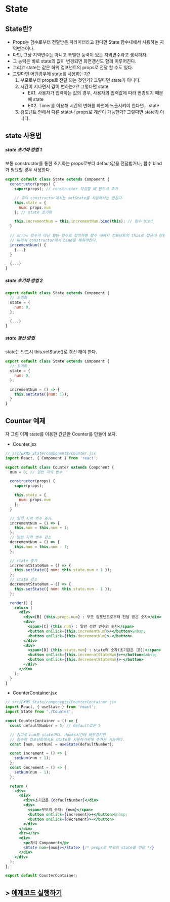 # State

## State란?
- Props는 함수로부터 전달받은 파라미터라고 한다면 State 함수내에서 사용하는 지역변수이다.
- 다만, 그냥 지역변수는 아니고 특별한 능력이 있는 지역변수라고 생각하자.
- 그 능력은 바로 state의 값이 변경되면 화면갱신도 함께 이루어진다.
- 그리고 state는 값은 하위 컴포넌트의 props로 전달 할 수도 있다.
- 그렇다면 어떤경우에 state를 사용하는가?
    1. 부모로부터 props로 전달 되는 것인가? 그렇다면 state가 아니다.
    2. 시간이 지나면서 값이 변하는가? 그렇다면 state  
       - EX1. 사용자가 입력하는 값의 경우, 사용자의 입력값에 따라 변경되기 때문에 state  
       - EX2. Timer를 이용해 시간의 변화를 화면에 노출시켜야 한다면... state
    3. 컴포넌트 안에서 다른 state나 props로 계산이 가능한가? 그렇다면 state가 아니다.


## state 사용법
##### state 초기화 방법 1
보통 constructor를 통한 초기화는 props로부터 default값을 전달받거나, 함수 bind가 필요할 경우 사용한다.
```jsx
export default class State extends Component {
  constructor(props) {
    super(props); // constructor 작성할 때 반드시 추가

    // 주의 constructor에서는 setState를 사용해서는 안된다.
    this.state = {
      num: props.num
    }; // state 초기화

    this.incrementNum = this.incrementNum.bind(this); // 함수 bind
  }
  
  // arrow 함수가 아닌 일반 함수로 정의하면 함수 내에서 컴포넌트의 this로 접근이 안된다.
  // 따라서 constructor에서 bind를 해줘야한다.
  incrementNum() {
    {...}    
  }

  {...}
}
```
##### state 초기화 방법 2
```jsx
export default class State extends Component {
  // 초기화
  state = {
    num: 0,
  };

  {...}
}
```

##### state 갱신 방법
state는 반드시 this.setState()로 갱신 해야 한다.
```jsx
export default class State extends Component {
  // 초기화
  state = {
    num: 0,
  };

  incrementNum = () => {
    this.setState({num: 1});
  }
}
```

## Counter 예제
자 그럼 이제 state를 이용한 간단한 Counter를 만들어 보자.
- Counter.jsx
```jsx
// src/EX05_State/components/Counter.jsx
import React, { Component } from 'react';

export default class Counter extends Component {
  num = 0; // 일반 지역 변수

  constructor(props) {
    super(props);

    this.state = {
      num: props.num
    };
  }

  // 일반 지역 변수 증가
  incrementNum = () => {
    this.num = this.num + 1;
  };
  // 일반 지역 변수 감소
  decrementNum = () => {
    this.num = this.num - 1;
  };

  // state 증가
  incrmenntStateNum = () => {
    this.setState({ num: this.state.num + 1 });
  };
  // state 감소
  decrementStateNum = () => {
    this.setState({ num: this.state.num - 1 });
  };

  render() {
    return (
      <div>
        <div>[B] {this.props.num} : 부모 컴포넌트로부터 전달 받은 숫자</div>
        <div>
          <span>[C] {this.num} : 일반 선언 변수의 숫자</span>
          <button onClick={this.incrementNum}>+</button>&nbsp;
          <button onClick={this.decrementNum}>-</button>
        </div>
        <div>
          <span>[D] {this.state.num} : state의 숫자(초기값은 [B])</span>
          <button onClick={this.incrmenntStateNum}>+</button>&nbsp;
          <button onClick={this.decrementStateNum}>-</button>
        </div>
      </div>
    );
  }
}
```
- CounterContainer.jsx
```jsx
// src/EX05_State/components/CounterContainer.jsx
import React, { useState } from 'react';
import State from './Counter';

const CounterContainer = () => {
  const defaultNumber = 5; // default값은 5

  // 참고로 num도 state이다. Hooks시간에 배우겠지만
  // 함수형 컴포넌트에서도 state를 사용하기위해 추가된 기능이다.
  const [num, setNum] = useState(defaultNumber);

  const increment = () => {
    setNum(num + 1);
  };
  const decrement = () => {
    setNum(num - 1);
  };

  return (
    <div>
      <div>
        <div>초기값은 {defaultNumber}</div>
        <div>
          <span>부모의 숫자: {num}</span>
          <button onClick={increment}>+</button>&nbsp;
          <button onClick={decrement}>-</button>
        </div>
      </div>
      <hr></hr>
      <div>
        <p>자식 Component</p>
        <State num={num}></State> {/* props로 부모의 state를 전달 */}
      </div>
    </div>
  );
};

export default CounterContainer;
```
## > [예제코드 실행하기](/example/state/counter)
